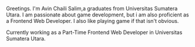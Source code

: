 Greetings. I'm Avin Chaili Salim,a graduates from Universitas Sumatera Utara. I am passionate about game development, but i am also proficient as a Frontend Web Developer. I also like playing game if that isn't obvious.

Currently working as a Part-Time Frontend Web Developer in Universitas Sumatera Utara.
